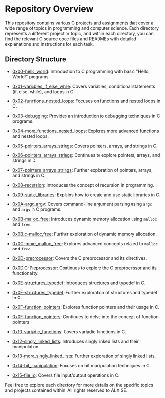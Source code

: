 # Repository Overview

This repository contains various C projects and assignments that cover a wide range of topics in programming and computer science. Each directory represents a different project or topic, and within each directory, you can find the relevant C source code files and READMEs with detailed explanations and instructions for each task.

## Directory Structure

- [0x00-hello_world](./0x00-hello_world): Introduction to C programming with basic "Hello, World!" programs.

- [0x01-variables_if_else_while](./0x01-variables_if_else_while): Covers variables, conditional statements (if, else, while), and loops in C.

- [0x02-functions_nested_loops](./0x02-functions_nested_loops): Focuses on functions and nested loops in C.

- [0x03-debugging](./0x03-debugging): Provides an introduction to debugging techniques in C programs.

- [0x04-more_functions_nested_loops](./0x04-more_functions_nested_loops): Explores more advanced functions and nested loops.

- [0x05-pointers_arrays_strings](./0x05-pointers_arrays_strings): Covers pointers, arrays, and strings in C.

- [0x06-pointers_arrays_strings](./0x06-pointers_arrays_strings): Continues to explore pointers, arrays, and strings in C.

- [0x07-pointers_arrays_strings](./0x07-pointers_arrays_strings): Further exploration of pointers, arrays, and strings in C.

- [0x08-recursion](./0x08-recursion): Introduces the concept of recursion in programming.

- [0x09-static_libraries](./0x09-static_libraries): Explains how to create and use static libraries in C.

- [0x0A-argc_argv](./0x0A-argc_argv): Covers command-line argument parsing using `argc` and `argv` in C programs.

- [0x0B-malloc_free](./0x0B-malloc_free): Introduces dynamic memory allocation using `malloc` and `free`.

- [0x0B.c-malloc,free](./0x0B.c-malloc,free): Further exploration of dynamic memory allocation.

- [0x0C-more_malloc_free](./0x0C-more_malloc_free): Explores advanced concepts related to `malloc` and `free`.

- [0x0D-preprocessor](./0x0D-preprocessor): Covers the C preprocessor and its directives.

- [0x0D.C-Preprocessor](./0x0D.C-Preprocessor): Continues to explore the C preprocessor and its functionality.

- [0x0E-structures_typedef](./0x0E-structures_typedef): Introduces structures and typedef in C.

- [0x0E-structures_typedef](./0x0E-structures_typedef): Further exploration of structures and typedef in C.

- [0x0F-function_pointers](./0x0F-function_pointers): Explores function pointers and their usage in C.

- [0x0F-function_pointers](./0x0F-function_pointers): Continues to delve into the concept of function pointers.

- [0x10-variadic_functions](./0x10-variadic_functions): Covers variadic functions in C.

- [0x12-singly_linked_lists](./0x12-singly_linked_lists): Introduces singly linked lists and their manipulation.

- [0x13-more_singly_linked_lists](./0x13-more_singly_linked_lists): Further exploration of singly linked lists.

- [0x14-bit_manipulation](./0x14-bit_manipulation): Focuses on bit manipulation techniques in C.

- [0x15-file_io](./0x15-file_io): Covers file input/output operations in C.

Feel free to explore each directory for more details on the specific topics and projects contained within.
All rights reserved to ALX SE.
